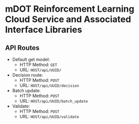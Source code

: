 # mDOT Reinforcement Learning Cloud Service and Associated Interface Libraries

## API Routes
- Default get model: 
  * HTTP Method: `GET`
  * URL: `HOST/api/UUID/`
- Decision route: 
    * HTTP Method: `POST`
    * URL: `HOST/api/UUID/decision`
- Batch update: 
    * HTTP Method: `POST`
    * URL: `HOST/api/UUID/batch_update`
- Validate: 
    * HTTP Method: `POST`
    * URL: `HOST/api/UUID/validate`
